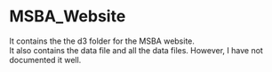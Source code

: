 # MSBA_Website
It contains the the d3 folder for the MSBA website. <br>
It also contains the data file and all the data files. However, I have not documented it well.
